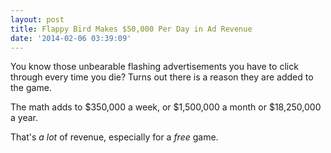 ```yaml
---
layout: post
title: Flappy Bird Makes $50,000 Per Day in Ad Revenue
date: '2014-02-06 03:39:09'
---
```


<p>You know those unbearable flashing advertisements you have to click through every time you die? Turns out there is a reason they are added to the game.</p>

<p>The math adds to $350,000 a week, or $1,500,000 a month or $18,250,000 a year.</p>

<p>That's <em>a lot</em> of revenue, especially for a <em>free</em> game.</p>
